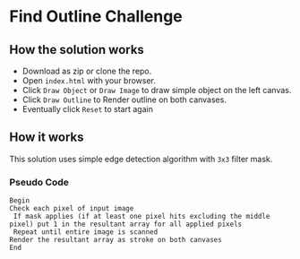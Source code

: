 # Find Outline Challenge

## How the solution works

 - Download as zip or clone the repo.
 - Open `index.html` with your browser.
 - Click `Draw Object` or `Draw Image` to draw simple object on the left canvas.  
 - Click `Draw Outline` to Render outline on both canvases.
 - Eventually click `Reset` to start again
 
 
 ## How it works
 
 This solution uses simple edge detection algorithm with `3x3` filter mask.
 
 ### Pseudo Code
 
 ```
 Begin
 Check each pixel of input image
  If mask applies (if at least one pixel hits excluding the middle pixel) put 1 in the resultant array for all applied pixels
  Repeat until entire image is scanned
 Render the resultant array as stroke on both canvases
 End
 ```
